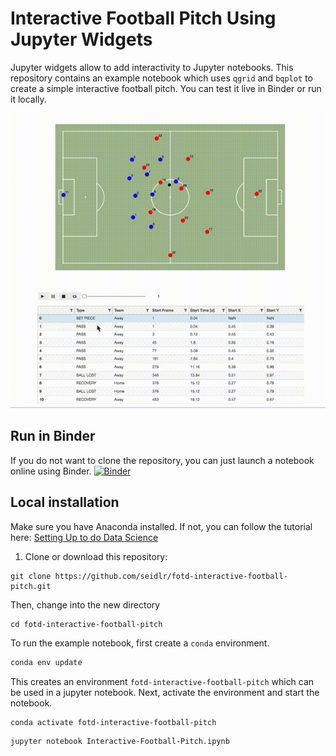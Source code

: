 # Interactive Football Pitch Using Jupyter Widgets
Jupyter widgets allow to add interactivity to Jupyter notebooks. This repository contains an example notebook which uses `qgrid` and `bqplot` to create a simple interactive football pitch.
You can test it live in Binder or run it locally.  

![Interactive Football Pitch Demo](FoTD_pitch_animated.gif)

## Run in Binder
If you do not want to clone the repository, you can just launch a notebook online using Binder.
[![Binder](https://mybinder.org/badge_logo.svg)](https://mybinder.org/v2/gh/seidlr/fotd-interactive-football-pitch/master?filepath=Interactive-Football-Pitch.ipynb)


## Local installation
Make sure you have Anaconda installed. If not, you can follow the tutorial here: [Setting Up to do Data Science](https://www.youtube.com/watch?v=FZ_XTfezCH4)  
1. Clone or download this repository:
```
git clone https://github.com/seidlr/fotd-interactive-football-pitch.git
```
Then, change into the new directory
```
cd fotd-interactive-football-pitch
```
To run the example notebook, first create a `conda` environment.
```bash
conda env update
```
This creates an environment `fotd-interactive-football-pitch` which can be used in a jupyter notebook.
Next, activate the environment and start the notebook.
```bash
conda activate fotd-interactive-football-pitch
```
```bash
jupyter notebook Interactive-Football-Pitch.ipynb
```





